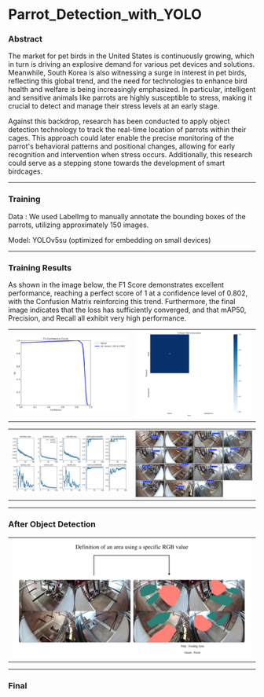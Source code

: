 # Parrot_Detection_with_YOLO
### Abstract

The market for pet birds in the United States is continuously growing, which in turn is driving an explosive demand for various pet devices and solutions. Meanwhile, South Korea is also witnessing a surge in interest in pet birds, reflecting this global trend, and the need for technologies to enhance bird health and welfare is being increasingly emphasized. In particular, intelligent and sensitive animals like parrots are highly susceptible to stress, making it crucial to detect and manage their stress levels at an early stage.

Against this backdrop, research has been conducted to apply object detection technology to track the real-time location of parrots within their cages. This approach could later enable the precise monitoring of the parrot's behavioral patterns and positional changes, allowing for early recognition and intervention when stress occurs. Additionally, this research could serve as a stepping stone towards the development of smart birdcages.

---
### Training
Data : We used LabelImg to manually annotate the bounding boxes of the parrots, utilizing approximately 150 images.

Model: YOLOv5su (optimized for embedding on small devices)

---
### Training Results

As shown in the image below, the F1 Score demonstrates excellent performance, reaching a perfect score of 1 at a confidence level of 0.802, with the Confusion Matrix reinforcing this trend. Furthermore, the final image indicates that the loss has sufficiently converged, and that mAP50, Precision, and Recall all exhibit very high performance.
<table>
  <tr>
    <td><img src="./image/F1_curve.png" alt="이미지 1" width="600"></td>
    <td><img src="./image/confusion_matrix_normalized.png" alt="이미지 3" width="600"></td>
  </tr>
</table>
<table>
  <tr>
    <td><img src="./image/results.png" alt="이미지 2" width="600"></td>
    <td><img src="./image/val_batch0_pred.jpg" alt="이미지 2" width="600"></td>
  </tr>
</table>


---

### After Object Detection

<table>
  <tr>
    <td><img src="./image/Seg_with_rgb.png" alt="이미지 2" width="1200"></td>
  </tr>
</table>

---
### Final
